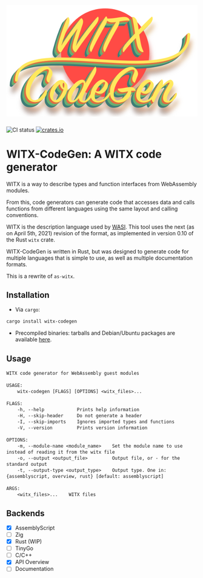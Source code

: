 ![WITX code generator](logo.png)
================================

![CI status](https://github.com/jedisct1/witx-codegen/actions/workflows/ci.yml/badge.svg)
[![crates.io](https://img.shields.io/crates/v/witx-codegen.svg)](https://crates.io/crates/witx-codegen)

# WITX-CodeGen: A WITX code generator

WITX is a way to describe types and function interfaces from WebAssembly modules.

From this, code generators can generate code that accesses data and calls functions from different languages using the same layout and calling conventions.

WITX is the description language used by [WASI](https://wasi.dev). This tool uses the next (as on April 5th, 2021) revision of the format, as implemented in version 0.10 of the Rust `witx` crate.

WITX-CodeGen is written in Rust, but was designed to generate code for multiple languages that is simple to use, as well as multiple documentation formats.

This is a rewrite of `as-witx`.

## Installation

* Via `cargo`:

```sh
cargo install witx-codegen
```

* Precompiled binaries: tarballs and Debian/Ubuntu packages are available [here](https://github.com/jedisct1/witx-codegen/releases/latest).

## Usage

```text
WITX code generator for WebAssembly guest modules

USAGE:
    witx-codegen [FLAGS] [OPTIONS] <witx_files>...

FLAGS:
    -h, --help            Prints help information
    -H, --skip-header     Do not generate a header
    -I, --skip-imports    Ignores imported types and functions
    -V, --version         Prints version information

OPTIONS:
    -m, --module-name <module_name>    Set the module name to use instead of reading it from the witx file
    -o, --output <output_file>         Output file, or - for the standard output
    -t, --output-type <output_type>    Output type. One in: {assemblyscript, overview, rust} [default: assemblyscript]

ARGS:
    <witx_files>...    WITX files
```

## Backends

* [X] AssemblyScript
* [ ] Zig
* [X] Rust (WIP)
* [ ] TinyGo
* [ ] C/C++
* [X] API Overview
* [ ] Documentation
